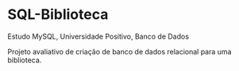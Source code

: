 # SQL-Biblioteca
Estudo MySQL, Universidade Positivo, Banco de Dados

  Projeto avaliativo de criação de banco de dados relacional para uma biblioteca.
